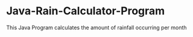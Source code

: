 # Java-Rain-Calculator-Program
This Java Program calculates the amount of rainfall occurring per month
